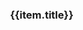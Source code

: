 <style type="text/css">
.coverpage{
  width:80%;
  margin:0 auto;
}
.coverpage .logo-text{
  border-radius: 10px;
  line-height: 80px;
  padding: 20px;
  font-size: 16px;
  background: #67C23A;
  color: #fff;
}
.coverpage .future-remark{
  color:gray;
  font-size:14px;
  min-height:60px;
}
.coverpage .future-card{
  margin:8px;
}
.coverpage .footer{
  text-align:center;
  color:gray;
  padding-top:10px;
}
.coverpage .footer a{
  font-size:14px;
}
.coverpage .desc{
  padding-bottom: 20px;
  text-align: left;
  line-height: 25px;
}

@media only screen and (max-width: 500px) {
  .coverpage{
    width:98%;
    margin:0 auto;
  }
  .coverpage .logo-text{
    border-radius: 10px;
    line-height: 80px;
    padding: 20px;
    font-size: 16px;
    background: #67C23A;
    color: #fff;
  }
  .desc{
    width:100%;
  }
}
</style>

<div class="coverpage">
  <el-result style="margin:0 auto;">
    <template slot="icon">
      <div class="logo-text">{{title}}</div>
    </template>
    <template slot="extra">
      <div class="desc" v-html="desc"></div>
      <el-button type="default" size="medium" @click="handleClick('README')">查看主页</el-button>
      <el-button type="primary" size="medium" @click="handleClick('ds/index')">数据结构</el-button>
    </template>
  </el-result>
  <el-row>
    <el-col :xs="24" :md="8" v-for="(item,index) in futures">
      <el-card shadow="hover" class="future-card">
        <h3>{{item.title}}</h3>
        <div v-html="item.remark" class="future-remark">
        </div>
      </el-card>
    </el-col>
  </el-row>
  <div v-html="footer" class="footer">
  </div>
</div>

<script type="text/javascript">
(
  {
    data(){
      return {
          footer: window.$mangodoc.footer,
          title: '猫大刚学算法',
          desc: "学习数据结果和算法后整理的笔记",
          futures: [
            {
              title: "一些概念",
              remark: "常数操作、时间复杂度、空间复杂度、对数器、比较器"
            },
            {
              title: "位运算",
              remark: "最右位是1、异或交换、得到最右位为1的数字、计算中点值"
            },
            {
              title: "数据结构",
              remark: "数组、链表、堆、栈、队列、图、二叉树、并查集、单调栈、哈希表"
            },
            {
              title: "字符串和数组",
              remark: "字符串子串搜索之KMP算法"
            },
            {
              title: "链表",
              remark: "单链表、双链表、环形链表、快慢指针"
            },
            {
              title: "栈",
              remark: "先进先出、有效的括号、可做DFS实现"
            },
            {
              title: "队列",
              remark: "后进先出、优先级队列、双端队列、可做BFS实现"
            },
            {
              title: "二叉树",
              remark: "二叉树遍历（BFS、DFS）、平衡二叉树、二叉搜索树、满二叉树、完全二叉树、序列化和反序列化、前缀树、红黑树"
            },
            {
              title: "堆",
              remark: "HeapInsert和Heapify、数组实现堆、优先级队列"
            },
            {
              title: "图",
              remark: "什么是图、存储方式、邻接表实现、图的创建、遍历、拓扑排序、最小生成树之Prim和Kruskal算法、最短路径之Dijkstra算法"
            },
            {
              title: "位图",
              remark: "Java实现位图、Linux系统权限设计、亿级URL黑名单判断设计、布隆过滤器"
            },
            {
              title: "并查集",
              remark: "Java实现并查集"
            },
            {
              title: "哈希表",
              remark: "哈希函数、哈希表实现、一致性哈希算法"
            },
            {
              title: "排序",
              remark: "冒泡、插入、选择、快速、归并、堆排序"
            },
            {
              title: "搜索",
              remark: "遍历、DFS、BFS、二分"
            },
            {
              title: "递归",
              remark: "master公式、阶乘、反转字符串、8皇后问题、汉诺塔"
            },
            {
              title: "索引",
              remark: "红黑树、B树、B+树"
            }
          ]
      }
    },
    methods: {
        handleClick(url) {
          window.location.href = "/#/"+url;
          window.location.reload();
        }
    }
  }
)
</script>